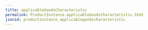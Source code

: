 ```yaml
---
title: applicableGoodsCharacteristic
permalink: ProductInstance.applicableGoodsCharacteristic.html
jsonid: productinstance_applicablegoodscharacteristic
---
```

